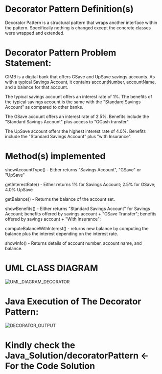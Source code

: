 # Decorator Pattern Definition(s)

Decorator Pattern is a structural pattern that wraps another interface within the pattern. Specifically nothing is changed except the concrete classes were wrapped and extended.


# Decorator Pattern Problem Statement:

CIMB is a digital bank that offers GSave and UpSave savings accounts.   As with a typical Savings Account, it contains accountNumber, accountName, and a balance for that account.

The typical savings account offers an interest rate of 1%.
The benefits of the typical savings account is the same with the "Standard Savings Account" as compared to other banks.

The GSave account offers an interest rate of 2.5%.
Benefits include the "Standard Savings Account" plus access to "GCash transfer".

The UpSave account offers the highest interest rate of 4.0%.
Benefits include the "Standard Savings Account" plus "with Insurance".

# Method(s) implemented

showAccountType() - Either returns "Savings Account", "GSave" or "UpSave"

getInterestRate() - Either returns 1% for Savings Account; 2.5% for GSave; 4.0% UpSave

getBalance() - Returns the balance of the account set.

showBenefits() - Either returns "Standard Savings Account" for Savings Account; benefits offered by savings account + "GSave Transfer"; benefits offered by savings account + "With Insurance";

computeBalanceWithInterest() - returns new balance by computing the balance plus the interest depending on the interest rate.

showInfo() - Returns details of account number, account name, and balance.

# UML CLASS DIAGRAM

![UML_DIAGRAM_DECORATOR](https://github.com/VinceTedChua/decoratorPattern/assets/142372312/b57840d6-914e-4169-b339-9e664ea94c2b)

# Java Execution of The Decorator Pattern:

![DECORATOR_OUTPUT](https://github.com/VinceTedChua/decoratorPattern/assets/142372312/5668027d-1432-4d63-a178-4068074d1ad0)

# Kindly check the Java_Solution/decoratorPattern <- For the Code Solution

